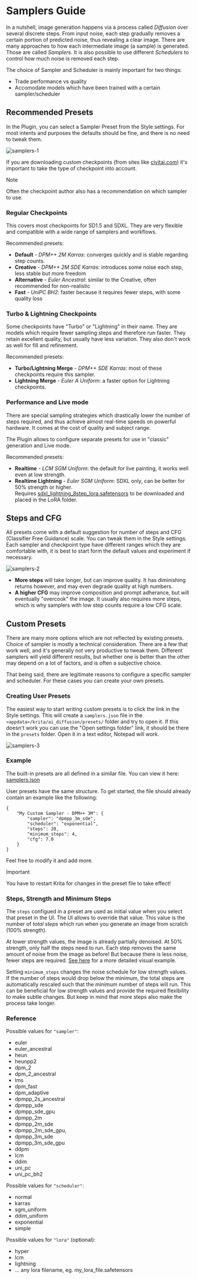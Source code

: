 # Samplers Guide

In a nutshell, image generation happens via a process called *Diffusion* over several discrete steps.
From input noise, each step gradually removes a certain portion of predicted noise, thus revealing a clear image.
There are many approaches to how each intermediate image (a sample) is generated. Those are called *Samplers*.
It is also possible to use different *Schedulers* to control how much noise is removed each step.

The choice of Sampler and Scheduler is mainly important for two things:
* Trade performance vs quality
* Accomodate models which have been trained with a certain sampler/scheduler

## Recommended Presets

In the Plugin, you can select a Sampler Preset from the Style settings.
For most intents and purposes the defaults should be fine, and there is no need to tweak them.

![samplers-1](https://github.com/Acly/krita-ai-diffusion/assets/6485914/fee61aef-c842-4643-b0ed-edf25b26566f)

If you are downloading custom checkpoints (from sites like [civitai.com](https://civitai.com/))
it's important to take the type of checkpoint into account.

> [!NOTE]
> Often the checkpoint author also has a recommendation on which sampler to use.

### Regular Checkpoints

This covers most checkpoints for SD1.5 and SDXL. They are very flexible and compatible with a wide range of samplers
and workflows.

Recommended presets:
* **Default** - *DPM++ 2M Karras*: converges quickly and is stable regarding step counts.
* **Creative** - *DPM++ 2M SDE Karras*: introduces some noise each step, less stable but more freedom
* **Alternative** - *Euler Ancestral*: similar to the Creative, often recommended for non-realistic
* **Fast** - *UniPC BH2*: faster because it requires fewer steps, with some quality loss

### Turbo & Lightning Checkpoints

Some checkpoints have "Turbo" or "Lightning" in their name. They are models which require fewer sampling steps
and therefore run faster. They retain excellent quality, but usually have less variation. They also don't work as
well for fill and refinement.

Recommended presets:
* **Turbo/Lightning Merge** - *DPM++ SDE Karras*: most of these checkpoints require this sampler.
* **Lightning Merge** - *Euler A Uniform*: a faster option for Lightning checkpoints.

### Performance and Live mode

There are special sampling strategies which drastically lower the number of steps required, and thus
achieve almost real-time speeds on powerful hardware. It comes at the cost of quality and subject range.

The Plugin allows to configure separate presets for use in "classic" generation and Live mode.

Recommended presets:
* **Realtime** - *LCM SGM Uniform*: the default for live painting, it works well even at low strength.
* **Realtime Lightning** - *Euler SGM Uniform*: SDXL only, can be better for 50% strength or higher.<br>
    Requires [sdxl_lightning_8step_lora.safetensors](https://huggingface.co/ByteDance/SDXL-Lightning/resolve/main/sdxl_lightning_8step_lora.safetensors) to be downloaded and placed in the LoRA folder.


## Steps and CFG

All presets come with a default suggestion for number of steps and CFG (Classifier Free Guidance) scale.
You can tweak them in the Style settings. Each sampler and checkpoint type have different ranges which
they are comfortable with, it is best to start form the default values and experiment if necessary.

![samplers-2](https://github.com/Acly/krita-ai-diffusion/assets/6485914/7b92bfbd-ce72-406d-90f7-0ad1aea98e7f)

* **More steps** will take longer, but can improve quality. It has diminishing returns however, and may even degrade quality at high numbers.
* **A higher CFG** may improve composition and prompt adherance, but will eventually "overcook" the image. It usually also requires more steps,
which is why samplers with low step counts require a low CFG scale.


## Custom Presets

There are many more options which are not reflected by existing presets.
Choice of sampler is mostly a technical consideration. There are a few that work well, and it's generally not
very productive to tweak them. Different samplers will yield different results, but whether one is better than the
other may depend on a lot of factors, and is often a subjective choice.

That being said, there are legitimate reasons to configure a specific sampler and scheduler.
For these cases you can create your own presets.

### Creating User Presets

The easiest way to start writing custom presets is to click the link in the Style settings.
This will create a `samplers.json` file in the `<appdata>/krita/ai_diffusion/presets/` folder and try to open it.
If this doesn't work you
can use the "Open settings folder" link, it should be there in the `presets` folder. Open it in a text editor, Notepad will work.

![samplers-3](https://github.com/Acly/krita-ai-diffusion/assets/6485914/636616eb-ce3c-4de7-9d16-97440644194e)

### Example

The built-in presets are all defined in a similar file. You can view it here: [samplers.json](https://github.com/Acly/krita-ai-diffusion/blob/main/ai_diffusion/presets/samplers.json)

User presets have the same structure. To get started, the file should already contain an example like the following:
```
{
    "My Custom Sampler - DPM++ 3M": {
        "sampler": "dpmpp_3m_sde",
        "scheduler": "exponential",
        "steps": 20,
        "minimum_steps": 4,
        "cfg": 7.0
    }
}
```

Feel free to modify it and add more.

> [!IMPORTANT]
> You have to restart Krita for changes in the preset file to take effect!

### Steps, Strength and Minimum Steps

The `steps` configued in a preset are used as initial value when you select that preset in the UI.
The UI allows to override that value. This value is the number of _total steps_ which run when you generate an image from scratch (100% strength).

At lower strength values, the image is already partially denoised. At 50% strength, only half the steps need to run.
Each step removes the same amount of noise from the image as before! But because there is less noise, fewer steps are required. [See here](https://invoke-ai.github.io/InvokeAI/features/IMG2IMG/) for a more detailed visual example.

Setting `minimum_steps` changes the noise schedule for low strength values. If the number of steps would drop below the minimum,
the total steps are automatically rescaled such that the minimum number of steps will run. This can be beneficial for low strength values
and provide the required flexibility to make subtle changes. But keep in mind that more steps also make the process take longer.

### Reference

Possible values for `"sampler"`:
* euler
* euler_ancestral
* heun
* heunpp2
* dpm_2
* dpm_2_ancestral
* lms
* dpm_fast
* dpm_adaptive
* dpmpp_2s_ancestral
* dpmpp_sde
* dpmpp_sde_gpu
* dpmpp_2m
* dpmpp_2m_sde
* dpmpp_2m_sde_gpu,
* dpmpp_3m_sde
* dpmpp_3m_sde_gpu
* ddpm
* lcm
* ddim
* uni_pc
* uni_pc_bh2

Possible values for `"scheduler"`:
* normal
* karras
* sgm_uniform
* ddim_uniform
* exponential
* simple

Possible values for `"lora"` (optional):
* hyper
* lcm
* lightning
* ... any lora filename, eg. my_lora_file.safetensors
